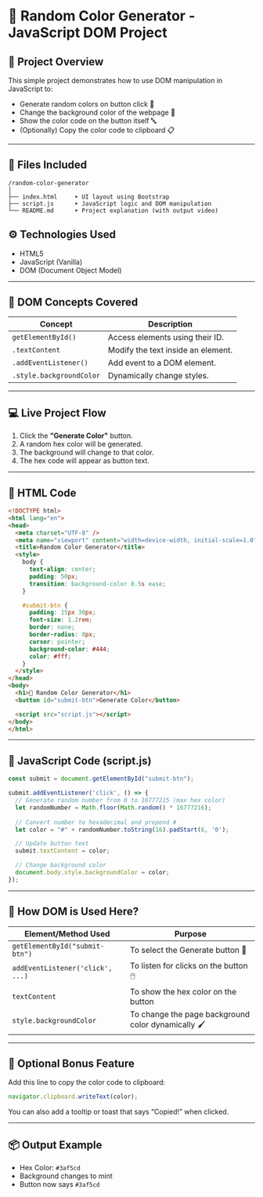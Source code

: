 # 🎨 Random Color Generator - JavaScript DOM Project

## 📌 Project Overview

This simple project demonstrates how to use DOM manipulation in JavaScript to:

* Generate random colors on button click 🎲
* Change the background color of the webpage 🎨
* Show the color code on the button itself 🔤
* (Optionally) Copy the color code to clipboard 📋

---

## 📁 Files Included

```
/random-color-generator
│
├── index.html     ➤ UI layout using Bootstrap
├── script.js      ➤ JavaScript logic and DOM manipulation
└── README.md      ➤ Project explanation (with output video)
```



## ⚙️ Technologies Used

* HTML5
* JavaScript (Vanilla)
* DOM (Document Object Model)

---

## 🧠 DOM Concepts Covered

| Concept                  | Description                        |
| ------------------------ | ---------------------------------- |
| `getElementById()`       | Access elements using their ID.    |
| `.textContent`           | Modify the text inside an element. |
| `.addEventListener()`    | Add event to a DOM element.        |
| `.style.backgroundColor` | Dynamically change styles.         |

---

## 💻 Live Project Flow

1. Click the **"Generate Color"** button.
2. A random hex color will be generated.
3. The background will change to that color.
4. The hex code will appear as button text.

---

## 🧾 HTML Code

```html
<!DOCTYPE html>
<html lang="en">
<head>
  <meta charset="UTF-8" />
  <meta name="viewport" content="width=device-width, initial-scale=1.0"/>
  <title>Random Color Generator</title>
  <style>
    body {
      text-align: center;
      padding: 50px;
      transition: background-color 0.5s ease;
    }

    #submit-btn {
      padding: 15px 30px;
      font-size: 1.2rem;
      border: none;
      border-radius: 8px;
      cursor: pointer;
      background-color: #444;
      color: #fff;
    }
  </style>
</head>
<body>
  <h1>🎨 Random Color Generator</h1>
  <button id="submit-btn">Generate Color</button>

  <script src="script.js"></script>
</body>
</html>
```

---

## 📜 JavaScript Code (script.js)

```js
const submit = document.getElementById("submit-btn");

submit.addEventListener('click', () => {
  // Generate random number from 0 to 16777215 (max hex color)
  let randomNumber = Math.floor(Math.random() * 16777216);
  
  // Convert number to hexadecimal and prepend #
  let color = "#" + randomNumber.toString(16).padStart(6, '0');

  // Update button text
  submit.textContent = color;

  // Change background color
  document.body.style.backgroundColor = color;
});
```

---

## 🧪 How DOM is Used Here?

| Element/Method Used              | Purpose                                             |
| -------------------------------- | --------------------------------------------------- |
| `getElementById("submit-btn")`   | To select the Generate button 🎯                    |
| `addEventListener('click', ...)` | To listen for clicks on the button 🖱️              |
| `textContent`                    | To show the hex color on the button                 |
| `style.backgroundColor`          | To change the page background color dynamically 🖌️ |

---

## 🧩 Optional Bonus Feature

Add this line to copy the color code to clipboard:

```js
navigator.clipboard.writeText(color);
```

You can also add a tooltip or toast that says “Copied!” when clicked.

---

## 📦 Output Example

* Hex Color: `#3af5cd`
* Background changes to mint
* Button now says `#3af5cd`
